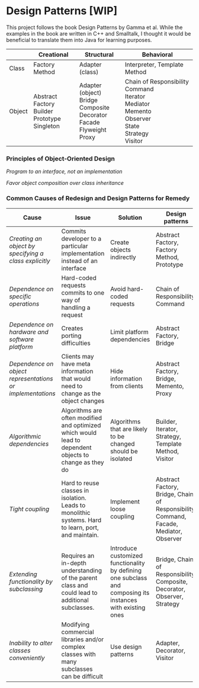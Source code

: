 # Design Patterns [WIP]
This project follows the book Design Patterns by Gamma et al. 
While the examples in the book are written in C++ and Smalltalk, I thought it
would be beneficial to translate them into Java for learning purposes.

|        | Creational                                                   | Structural                                                                                       | Behavioral                                                                                                                        |
|--------|--------------------------------------------------------------|--------------------------------------------------------------------------------------------------|-----------------------------------------------------------------------------------------------------------------------------------|
| Class  | Factory Method                                               | Adapter (class)                                                                                  | Interpreter, Template Method                                                                                                      |
| Object | Abstract Factory <br/> Builder<br/> Prototype<br/> Singleton | Adapter (object)<br/> Bridge<br/> Composite<br/> Decorator<br/> Facade<br/> Flyweight<br/> Proxy | Chain of Responsibility<br/> Command<br/> Iterator<br/> Mediator<br/> Memento<br/> Observer<br/> State<br/> Strategy<br/> Visitor |

### Principles of Object-Oriented Design

*Program to an interface, not an implementation*

*Favor object composition over class inheritance*

### Common Causes of Redesign and Design Patterns for Remedy
| Cause                                                     | Issue                                                                                                  | Solution                                                                                                   | Design patterns                                                                        |
|-----------------------------------------------------------|--------------------------------------------------------------------------------------------------------|------------------------------------------------------------------------------------------------------------|----------------------------------------------------------------------------------------|
| *Creating an object by specifying a class explicitly*     | Commits developer to a particular implementation instead of an interface                               | Create objects indirectly                                                                                  | Abstract Factory, Factory Method, Prototype                                            |
| *Dependence on specific operations*                       | Hard-coded requests commits to one way of handling a request                                           | Avoid hard-coded requests                                                                                  | Chain of Responsibility, Command                                                       |
| *Dependence on hardware and software platform*            | Creates porting difficulties                                                                           | Limit platform dependencies                                                                                | Abstract Factory, Bridge                                                               |
| *Dependence on object representations or implementations* | Clients may have meta information that would need to change as the object changes                      | Hide information from clients                                                                              | Abstract Factory, Bridge, Memento, Proxy                                               |
| *Algorithmic dependencies*                                | Algorithms are often modified and optimized which would lead to dependent objects to change as they do | Algorithms that are likely to be changed should be isolated                                                | Builder, Iterator, Strategy, Template Method, Visitor                                  |
| *Tight coupling*                                          | Hard to reuse classes in isolation. Leads to monolithic systems. Hard to learn, port, and maintain.    | Implement loose coupling                                                                                   | Abstract Factory, Bridge, Chain of Responsibility, Command, Facade, Mediator, Observer |
| *Extending functionality by subclassing*                  | Requires an in-depth understanding of the parent class and could lead to additional subclasses.        | Introduce customized functionality by defining one subclass and composing its instances with existing ones | Bridge, Chain of Responsibility, Composite, Decorator, Observer, Strategy              |
| *Inability to alter classes conveniently*                 | Modifying commercial libraries and/or complex classes with many subclasses can be difficult            | Use design patterns                                                                                        | Adapter, Decorator, Visitor                                                            |
